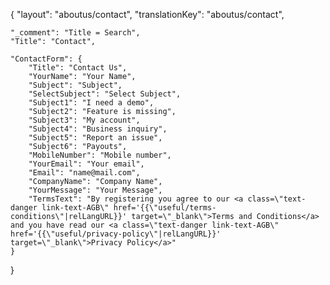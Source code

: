 {
    "layout": "aboutus/contact",
	"translationKey": "aboutus/contact",

    "_comment": "Title = Search", 
    "Title": "Contact",

    "ContactForm": {
		"Title": "Contact Us",
        "YourName": "Your Name",
		"Subject": "Subject",
        "SelectSubject": "Select Subject",
        "Subject1": "I need a demo",
        "Subject2": "Feature is missing",
        "Subject3": "My account",
        "Subject4": "Business inquiry",
        "Subject5": "Report an issue",
        "Subject6": "Payouts",
        "MobileNumber": "Mobile number",
        "YourEmail": "Your email",
        "Email": "name@mail.com",
        "CompanyName": "Company Name",
        "YourMessage": "Your Message",
        "TermsText": "By registering you agree to our <a class=\"text-danger link-text-AGB\" href='{{\"useful/terms-conditions\"|relLangURL}}' target=\"_blank\">Terms and Conditions</a> and you have read our <a class=\"text-danger link-text-AGB\" href='{{\"useful/privacy-policy\"|relLangURL}}' target=\"_blank\">Privacy Policy</a>"
	}
}